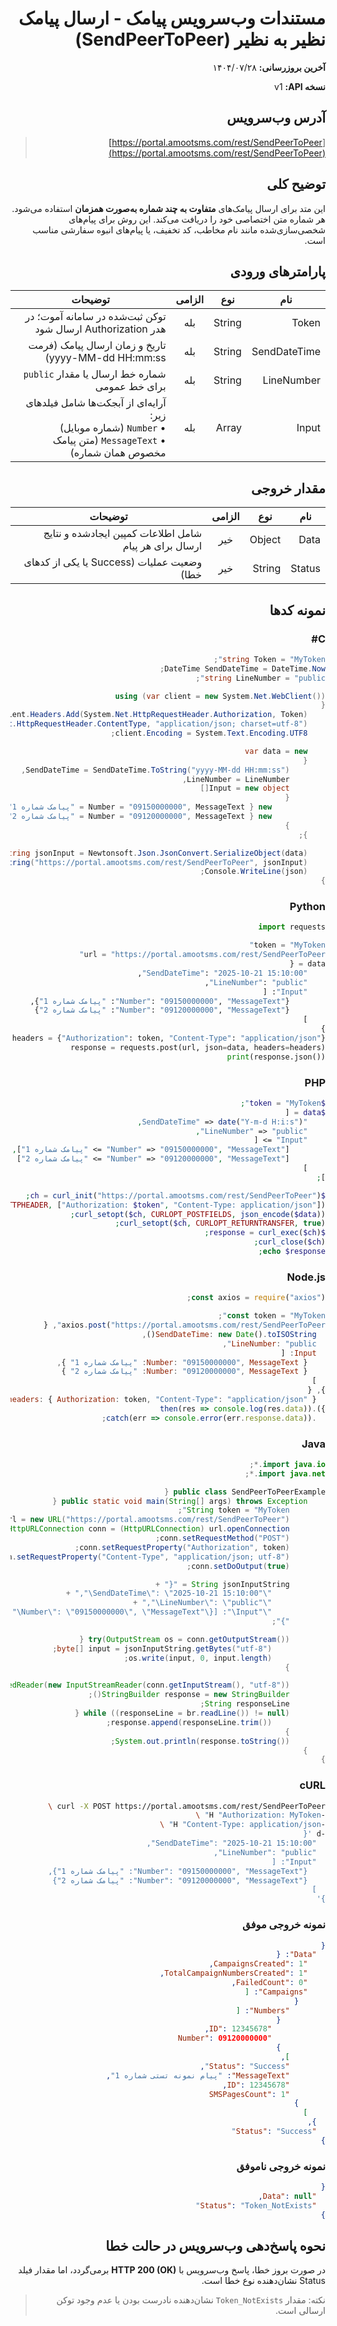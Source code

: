 <div dir="rtl">

# مستندات وب‌سرویس پیامک - ارسال پیامک نظیر به نظیر (SendPeerToPeer)

**آخرین بروزرسانی:** ۱۴۰۴/۰۷/۲۸

**نسخه API:** <span dir="ltr">v1</span>

## آدرس وب‌سرویس

> [https://portal.amootsms.com/rest/SendPeerToPeer](https://portal.amootsms.com/rest/SendPeerToPeer)

## توضیح کلی

این متد برای ارسال پیامک‌های **متفاوت به چند شماره به‌صورت همزمان** استفاده می‌شود. هر شماره متن اختصاصی خود را دریافت می‌کند. این روش برای پیام‌های شخصی‌سازی‌شده مانند نام مخاطب، کد تخفیف، یا پیام‌های انبوه سفارشی مناسب است.

## پارامترهای ورودی

| نام          | نوع    | الزامی | توضیحات                                                                                                             |
| ------------ | ------ | :----: | ------------------------------------------------------------------------------------------------------------------- |
| Token        | String |   بله  | توکن ثبت‌شده در سامانه آموت؛ در هدر Authorization ارسال شود                                                         |
| SendDateTime | String |   بله  | تاریخ و زمان ارسال پیامک (فرمت <span dir="ltr">yyyy-MM-dd HH:mm:ss</span>)                                          |
| LineNumber   | String |   بله  | شماره خط ارسال یا مقدار `public` برای خط عمومی                                                                      |
| Input        | Array  |   بله  | آرایه‌ای از آبجکت‌ها شامل فیلدهای زیر:<br>• `Number` (شماره موبایل)<br>• `MessageText` (متن پیامک مخصوص همان شماره) |

## مقدار خروجی

| نام    | نوع    | الزامی | توضیحات                                                |
| ------ | ------ | :----: | ------------------------------------------------------ |
| Data   | Object |   خیر  | شامل اطلاعات کمپین ایجادشده و نتایج ارسال برای هر پیام |
| Status | String |   خیر  | وضعیت عملیات (Success یا یکی از کدهای خطا)             |

## نمونه کدها

### C#

```csharp
string Token = "MyToken";
DateTime SendDateTime = DateTime.Now;
string LineNumber = "public";

using (var client = new System.Net.WebClient())
{
    client.Headers.Add(System.Net.HttpRequestHeader.Authorization, Token);
    client.Headers.Add(System.Net.HttpRequestHeader.ContentType, "application/json; charset=utf-8");
    client.Encoding = System.Text.Encoding.UTF8;

    var data = new
    {
        SendDateTime = SendDateTime.ToString("yyyy-MM-dd HH:mm:ss"),
        LineNumber = LineNumber,
        Input = new object[]
        {
            new { Number = "09150000000", MessageText = "پیامک شماره 1" },
            new { Number = "09120000000", MessageText = "پیامک شماره 2" }
        }
    };

    string jsonInput = Newtonsoft.Json.JsonConvert.SerializeObject(data);
    string json = client.UploadString("https://portal.amootsms.com/rest/SendPeerToPeer", jsonInput);
    Console.WriteLine(json);
}
```

### Python

```python
import requests

token = "MyToken"
url = "https://portal.amootsms.com/rest/SendPeerToPeer"
data = {
    "SendDateTime": "2025-10-21 15:10:00",
    "LineNumber": "public",
    "Input": [
        {"Number": "09150000000", "MessageText": "پیامک شماره 1"},
        {"Number": "09120000000", "MessageText": "پیامک شماره 2"}
    ]
}
headers = {"Authorization": token, "Content-Type": "application/json"}
response = requests.post(url, json=data, headers=headers)
print(response.json())
```

### PHP

```php
$token = "MyToken";
$data = [
    "SendDateTime" => date("Y-m-d H:i:s"),
    "LineNumber" => "public",
    "Input" => [
        ["Number" => "09150000000", "MessageText" => "پیامک شماره 1"],
        ["Number" => "09120000000", "MessageText" => "پیامک شماره 2"]
    ]
];

$ch = curl_init("https://portal.amootsms.com/rest/SendPeerToPeer");
curl_setopt($ch, CURLOPT_HTTPHEADER, ["Authorization: $token", "Content-Type: application/json"]);
curl_setopt($ch, CURLOPT_POSTFIELDS, json_encode($data));
curl_setopt($ch, CURLOPT_RETURNTRANSFER, true);
$response = curl_exec($ch);
curl_close($ch);
echo $response;
```

### Node.js

```js
const axios = require("axios");

const token = "MyToken";
axios.post("https://portal.amootsms.com/rest/SendPeerToPeer", {
  SendDateTime: new Date().toISOString(),
  LineNumber: "public",
  Input: [
    { Number: "09150000000", MessageText: "پیامک شماره 1" },
    { Number: "09120000000", MessageText: "پیامک شماره 2" }
  ]
}, {
  headers: { Authorization: token, "Content-Type": "application/json" }
}).then(res => console.log(res.data))
  .catch(err => console.error(err.response.data));
```

### Java

```java
import java.io.*;
import java.net.*;

public class SendPeerToPeerExample {
    public static void main(String[] args) throws Exception {
        String token = "MyToken";
        URL url = new URL("https://portal.amootsms.com/rest/SendPeerToPeer");
        HttpURLConnection conn = (HttpURLConnection) url.openConnection();
        conn.setRequestMethod("POST");
        conn.setRequestProperty("Authorization", token);
        conn.setRequestProperty("Content-Type", "application/json; utf-8");
        conn.setDoOutput(true);

        String jsonInputString = "{" +
            "\"SendDateTime\": \"2025-10-21 15:10:00\"," +
            "\"LineNumber\": \"public\"," +
            "\"Input\": [{\"Number\": \"09150000000\", \"MessageText\": \"پیامک شماره 1\"}, {\"Number\": \"09120000000\", \"MessageText\": \"پیامک شماره 2\"}]" +
        "}";

        try(OutputStream os = conn.getOutputStream()) {
            byte[] input = jsonInputString.getBytes("utf-8");
            os.write(input, 0, input.length);
        }

        BufferedReader br = new BufferedReader(new InputStreamReader(conn.getInputStream(), "utf-8"));
        StringBuilder response = new StringBuilder();
        String responseLine;
        while ((responseLine = br.readLine()) != null) {
            response.append(responseLine.trim());
        }
        System.out.println(response.toString());
    }
}
```

### cURL

```bash
curl -X POST https://portal.amootsms.com/rest/SendPeerToPeer \
-H "Authorization: MyToken" \
-H "Content-Type: application/json" \
-d '{
  "SendDateTime": "2025-10-21 15:10:00",
  "LineNumber": "public",
  "Input": [
    {"Number": "09150000000", "MessageText": "پیامک شماره 1"},
    {"Number": "09120000000", "MessageText": "پیامک شماره 2"}
  ]
}'
```


### نمونه خروجی موفق

```json
{
  "Data": {
    "CampaignsCreated": 1,
    "TotalCampaignNumbersCreated": 1,
    "FailedCount": 0,
    "Campaigns": [
      {
        "Numbers": [
          {
            "ID": 12345678,
            "Number": 09120000000
          }
        ],
        "Status": "Success",
        "MessageText": "پیام نمونه تستی شماره 1",
        "ID": 12345678,
        "SMSPagesCount": 1
      }
    ]
  },
  "Status": "Success"
}
```

### نمونه خروجی ناموفق

```json
{
  "Data": null,
  "Status": "Token_NotExists"
}
```


## نحوه پاسخ‌دهی وب‌سرویس در حالت خطا 

در صورت بروز خطا، پاسخ وب‌سرویس با **HTTP 200 (OK)** برمی‌گردد، اما مقدار فیلد <span dir="ltr">Status</span> نشان‌دهنده نوع خطا است.


> نکته: مقدار `Token_NotExists` نشان‌دهنده نادرست بودن یا عدم وجود توکن ارسالی است.


</div>
